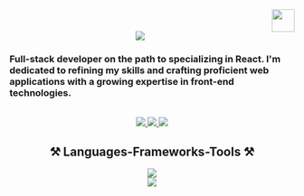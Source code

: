 
<img src="https://cdn.worldvectorlogo.com/logos/react-2.svg" width="40px" height="40px" align="right" />


<h1 align="center">
    <img src="https://readme-typing-svg.herokuapp.com/?font=Righteous&size=35&center=true&vCenter=true&width=500&height=70&duration=4000&lines=Hi+There!+👋;+I'm+osama+lmezouari!;" />
</h1>

<h3 align="left" letter-spacing="4px">Full-stack developer on the path to specializing in React. I'm dedicated to refining my skills and crafting proficient web applications with a growing expertise in front-end technologies.</h3>

<br/>
 
<div align="center"> 
  <a href="mailto:oussama.lmezouari@gmail.com">
    <img src="https://img.shields.io/badge/Gmail-333333?style=for-the-badge&logo=gmail&logoColor=red" />
  </a>
  <a href="https://www.linkedin.com/in/oussama-lmezouari-307a32298/" target="_blank">
    <img src="https://img.shields.io/badge/LinkedIn-0077B5?style=for-the-badge&logo=linkedin&logoColor=white" target="_blank" />
  </a>
  <a href="_" target="_blank">
     <img src="https://img.shields.io/badge/Portfolio-FF5722?style=for-the-badge&logo=p&logoColor=white" target="_blank" /> <!-- sqlite, safari, google-chrome are other good icon options -->
  </a>
</div>
 
<h2 align="center">⚒️ Languages-Frameworks-Tools ⚒️</h2>
<div align="center">
    <img src="https://skillicons.dev/icons?i=c,html,css,sass,tailwind,javascript,typescript,react,redux,nodejs,nestjs,mysql" />
    <br>
    <img src="https://skillicons.dev/icons?i=git,github,linux,idea,vscode,vite,postman" /><br>
</div>

<br/>
